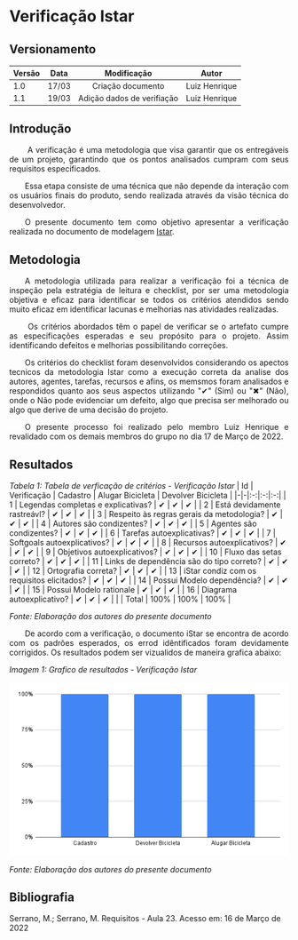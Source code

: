 # Verificação Istar

## Versionamento
| Versão | Data | Modificação | Autor |
|-|-|:-:|:-:|
| 1.0 | 17/03 | Criação documento | Luiz Henrique |
| 1.1 | 19/03 | Adição dados de verifiação | Luiz Henrique |


## Introdução
<p align="justify">&emsp;&emsp; A verificação é uma metodologia que visa garantir que os entregáveis de um projeto, garantindo que os pontos analisados cumpram com seus requisitos especificados.</p>
<p align="justify">&emsp;&emsp;Essa etapa consiste de uma técnica que não depende da interação com os usuários finais do produto, sendo realizada através da visão técnica do desenvolvedor. </p>
<p align="justify">&emsp;&emsp;O presente documento tem como objetivo apresentar a verificação realizada no documento de modelagem <a href="https://requisitos-de-software.github.io/2021.2-Tembici/modelagem/istar/">Istar</a>.</p>

## Metodologia
<p align="justify">&emsp;&emsp;A metodologia utilizada para realizar a verificação foi a técnica de inspeção pela estratégia de leitura e checklist, por ser uma metodologia objetiva e eficaz para identificar se todos os critérios atendidos sendo muito eficaz em identificar lacunas e melhorias nas atividades realizadas.</p>
<p align="justify">&emsp;&emsp;  Os critérios abordados têm o papel de verificar se o artefato cumpre as especificações esperadas e seu propósito para o projeto. Assim identificando defeitos e melhorias possibilitando correções. </p>
<p align="justify">&emsp;&emsp;Os critérios do checklist foram desenvolvidos considerando os apectos tecnicos da metodologia Istar como a execução correta da analise dos autores, agentes, tarefas, recursos e afins, os memsmos foram analisados e respondidos quanto aos seus aspectos utilizando "✔" (Sim) ou "✖" (Não), onde o Não pode evidenciar um  defeito, algo que precisa ser melhorado ou algo que derive de uma decisão do projeto.</p>
<p align="justify">&emsp;&emsp;O presente processo foi realizado pelo membro Luiz Henrique e revalidado com os demais membros do grupo no dia 17 de Março de 2022.</p>


## Resultados

*Tabela 1: Tabela de verficação de critérios - Verificação Istar*
| Id | Verificação | Cadastro | Alugar Bicicleta | Devolver Bicicleta |
|-|-|:-:|:-:|:-:|
| 1 | Legendas completas e explicativas? | ✔ | ✔ | ✔ |
| 2 | Está devidamente rastreávl? | ✔ | ✔ | ✔ |
| 3 | Respeito às regras gerais da metodologia? | ✔ | ✔ | ✔ |
| 4 | Autores são condizentes? | ✔ | ✔ | ✔ |
| 5 | Agentes são condizentes? | ✔ | ✔ | ✔ |
| 6 | Tarefas autoexplicativas? | ✔ | ✔ | ✔ |
| 7 | Softgoals autoexplicativos? | ✔ | ✔ | ✔ |
| 8 | Recursos autoexplicativos? | ✔ | ✔ | ✔ |
| 9 | Objetivos autoexplicativos? | ✔ | ✔ | ✔ |
| 10 | Fluxo das setas correto? | ✔ | ✔ | ✔ |
| 11 | Links de dependência são do tipo correto? | ✔ | ✔ | ✔ |
| 12 | Ortografia correta? | ✔ | ✔ | ✔ |
| 13 | iStar condiz com os requisitos elicitados? | ✔ | ✔ | ✔ |
| 14 | Possui Modelo dependência? | ✔ | ✔ | ✔ |
| 15 | Possui Modelo rationale | ✔ | ✔ | ✔ |
| 16 | Diagrama autoexplicativo? | ✔ | ✔ | ✔ |
| | Total | 100% | 100% | 100% |

*Fonte: Elaboração dos autores do presente documento*

<p align="justify">&emsp;&emsp;De acordo com a verificação, o documento iStar se encontra de acordo com os padrões esperados, os errod idêntificados foram devidamente corrigidos. Os resultados podem ser vizualidos de maneira grafica abaixo:</p>

*Imagem 1: Grafico de resultados - Verificação Istar*

![Grafico - Verificação - Istar](../../assets/verificacao/istar/graficoIstar.png)

*Fonte: Elaboração dos autores do presente documento*

## Bibliografia
<p> Serrano, M.; Serrano, M. Requisitos - Aula 23. Acesso em: 16 de Março de 2022</p>
